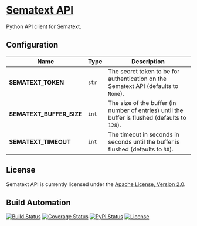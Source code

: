 # [Sematext API](http://sematext-api.hive.pt)

Python API client for Sematext.

## Configuration

| Name | Type | Description |
| ----- | ----- | ----- |
| **SEMATEXT_TOKEN** | `str` | The secret token to be for authentication on the Sematext API (defaults to `None`). |
| **SEMATEXT_BUFFER_SIZE** | `int` | The size of the buffer (in number of entries) until the buffer is flushed (defaults to `128`). |
| **SEMATEXT_TIMEOUT** | `int` | The timeout in seconds in seconds until the buffer is flushed (defaults to `30`). |

## License

Sematext API is currently licensed under the [Apache License, Version 2.0](http://www.apache.org/licenses/).

## Build Automation

[![Build Status](https://travis-ci.org/hivesolutions/sematext_api.svg?branch=master)](https://travis-ci.org/hivesolutions/sematext_api)
[![Coverage Status](https://coveralls.io/repos/hivesolutions/sematext_api/badge.svg?branch=master)](https://coveralls.io/r/hivesolutions/sematext_api?branch=master)
[![PyPi Status](https://img.shields.io/pypi/v/sematext_api.svg)](https://pypi.python.org/pypi/sematext_api)
[![License](https://img.shields.io/badge/license-Apache%202.0-blue.svg)](https://www.apache.org/licenses/)
